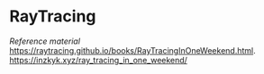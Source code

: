 # RayTracing

*Reference material*  
<https://raytracing.github.io/books/RayTracingInOneWeekend.html>. 
<https://inzkyk.xyz/ray_tracing_in_one_weekend/>
